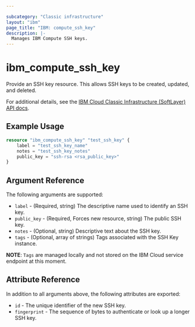```yaml
---

subcategory: "Classic infrastructure"
layout: "ibm"
page_title: "IBM: compute_ssh_key"
description: |-
  Manages IBM Compute SSH keys.
---
```


# ibm\_compute_ssh_key

Provide an SSH key resource. This allows SSH keys to be created, updated, and deleted.

For additional details, see the [IBM Cloud Classic Infrastructure (SoftLayer) API docs](http://sldn.softlayer.com/reference/datatypes/SoftLayer_Security_Ssh_Key).

## Example Usage

```terraform
resource "ibm_compute_ssh_key" "test_ssh_key" {
    label = "test_ssh_key_name"
    notes = "test_ssh_key_notes"
    public_key = "ssh-rsa <rsa_public_key>"
}
```

## Argument Reference

The following arguments are supported:

* `label` - (Required, string) The descriptive name used to identify an SSH key.
* `public_key` - (Required, Forces new resource, string) The public SSH key.
* `notes` - (Optional, string) Descriptive text about the SSH key.
* `tags` - (Optional, array of strings) Tags associated with the SSH Key instance.  

**NOTE**: `Tags` are managed locally and not stored on the IBM Cloud service endpoint at this moment.

## Attribute Reference

In addition to all arguments above, the following attributes are exported:

* `id` - The unique identifier of the new SSH key.
* `fingerprint` - The sequence of bytes to authenticate or look up a longer SSH key.
